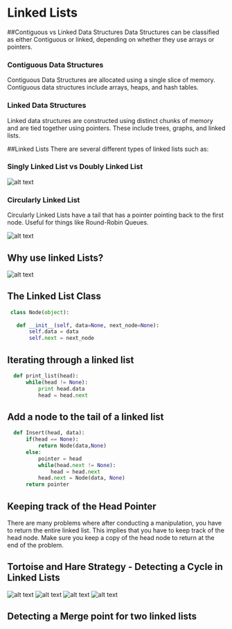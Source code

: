 # Linked Lists

##Contiguous vs Linked Data Structures
Data Structures can be classified as either Contiguous or linked, depending on whether they use arrays or pointers.

### Contiguous Data Structures
Contiguous Data Structures are allocated using a single slice of memory. Contiguous data structures include arrays, heaps, and hash tables.

### Linked Data Structures
Linked data structures are constructed using distinct chunks of memory and are tied together using pointers. These include trees, graphs, and linked lists.

##Linked Lists
There are several different types of linked lists such as:

### Singly Linked List vs Doubly Linked List

![alt text](https://cloud.githubusercontent.com/assets/7456865/19910374/8493c2b0-a05a-11e6-975c-b4ef9c0f82d8.png)

### Circularly Linked List

Circularly Linked Lists have a tail that has a pointer pointing back to the first node. Useful for things like Round-Robin Queues.

![alt text](https://cloud.githubusercontent.com/assets/7456865/19910394/a1d5e5ec-a05a-11e6-8ca2-aaeb0f8335a7.png)

## Why use linked Lists?

![alt text](https://cloud.githubusercontent.com/assets/7456865/19910299/1cf4958a-a05a-11e6-867f-44f2ffa386d1.png)

## The Linked List Class

```python
 class Node(object):
 
   def __init__(self, data=None, next_node=None):
       self.data = data
       self.next = next_node
```

## Iterating through a linked list
```python
  def print_list(head):
      while(head != None):
          print head.data
          head = head.next
```

## Add a node to the tail of a linked list
```python
  def Insert(head, data):
      if(head == None):
          return Node(data,None)
      else:
          pointer = head
          while(head.next != None):
              head = head.next
          head.next = Node(data, None)
      return pointer
```

## Keeping track of the Head Pointer
There are many problems where after conducting a manipulation, you have to return the entire linked list. This implies that you have to keep track of the head node. Make sure you keep a copy of the head node to return at the end of the problem.

## Tortoise and Hare Strategy - Detecting a Cycle in Linked Lists

![alt text](https://cloud.githubusercontent.com/assets/7456865/19910310/2747f5ae-a05a-11e6-86d4-5bca17109c06.png)
![alt text](https://cloud.githubusercontent.com/assets/7456865/19910315/3198f71a-a05a-11e6-80f1-c7f7187226ca.png)
![alt text](https://cloud.githubusercontent.com/assets/7456865/19910321/39f1b488-a05a-11e6-812b-38ce8991bf43.png)
![alt text](https://cloud.githubusercontent.com/assets/7456865/19910331/44b7e41e-a05a-11e6-893a-0f8a1f966909.png)

## Detecting a Merge point for two linked lists




